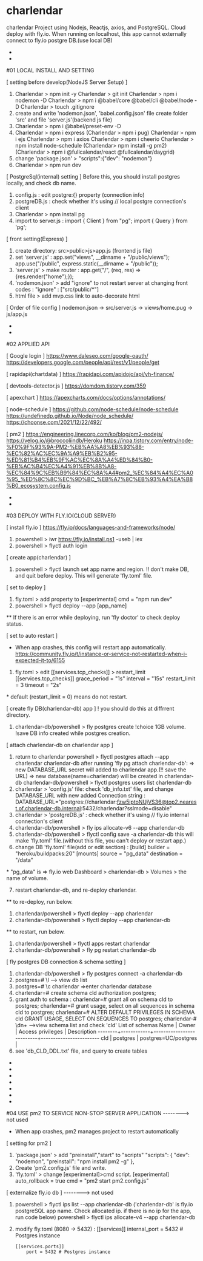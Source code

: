 # charlendar

charlendar Project using Nodejs, Reactjs, axios, and PostgreSQL.
Cloud deploy with fly.io.
When running on localhost, this app cannot externally connect to fly.io postgre DB.(use local DB)

-
-

#01 LOCAL INSTALL AND SETTING

[ setting before develop(NodeJS Server Setup) ]

1.  Charlendar > npm init -y
    Charlendar > git init
    Charlendar > npm i nodemon -D
    Charlendar > npm i @babel/core @babel/cli @babel/node -D
    Charlendar > touch .gitignore
2.  create and write 'nodemon.json', 'babel.config.json' file
    create folder 'src' and file 'server.js'(backend js file)
3.  Charlendar > npm i @babel/preset-env -D
4.  Charlendar > npm i express
    (Charlendar > npm i pug)
    Charlendar > npm i ejs
    Charlendar > npm i axios
    Charlendar > npm i cheerio
    Charlendar > npm install node-schedule
    (Charlendar> npm install -g pm2)
    (Charlendar > npm i @fullcalendar/react @fullcalendar/daygrid)
5.  change 'package.json' > "scripts":{"dev": "nodemon"}
6.  Charlendar > npm run dev

[ PostgreSql(internal) setting ]
Before this, you should install postgres locally, and check db name.

1. config.js :
   edit postgre:{} property (connection info)
2. postgreDB.js :
   check whether it's using // local postgre connection's client
3. Charlendar > npm install pg
4. import to server.js :
   import { Client } from "pg";
   import { Query } from 'pg';

[ front setting(Express) ]

1.  create directory: src>public>js>app.js (frontend js file)
2.  set 'server.js' :
    app.set("views", \_\_dirname + "/public/views");
    app.use("/public", express.static(\_\_dirname + "/public"));
3.  'server.js' > make router :
    app.get("/", (req, res) => {res.render("home");});
4.  'nodemon.json' > add "ignore" to not restart server at changing front codes :
    "ignore" : ["src/public/*"]
5.  html file > add mvp.css link to auto-decorate html

[ Order of file config ]
nodemon.json -> src/server.js -> views/home.pug -> js/app.js

-
-

#02 APPLIED API

[ Google login ]
https://www.daleseo.com/google-oauth/
https://developers.google.com/people/api/rest/v1/people/get

[ rapidapi(chartdata) ]
https://rapidapi.com/apidojo/api/yh-finance/

[ devtools-detector.js ]
https://domdom.tistory.com/359

[ apexchart ]
https://apexcharts.com/docs/options/annotations/

[ node-schedule ]
https://github.com/node-schedule/node-schedule
https://undefinedp.github.io/Node/node_schedule/
https://choonse.com/2021/12/22/492/

[ pm2 ]
https://engineering.linecorp.com/ko/blog/pm2-nodejs/
https://velog.io/@broccoliindb/Heroku
https://inpa.tistory.com/entry/node-%F0%9F%93%9A-PM2-%EB%AA%A8%EB%93%88-%EC%82%AC%EC%9A%A9%EB%B2%95-%ED%81%B4%EB%9F%AC%EC%8A%A4%ED%84%B0-%EB%AC%B4%EC%A4%91%EB%8B%A8-%EC%84%9C%EB%B9%84%EC%8A%A4#pm2_%EC%84%A4%EC%A0%95_%ED%8C%8C%EC%9D%BC_%EB%A7%8C%EB%93%A4%EA%B8%B0_ecosystem.config.js

-
-

#03 DEPLOY WITH FLY.IO(CLOUD SERVER)

[ install fly.io ]
https://fly.io/docs/languages-and-frameworks/node/

1. powershell > iwr https://fly.io/install.ps1 -useb | iex
2. powershell > flyctl auth login

[ create app(charlendar) ]

1. powershell > flyctl launch
   set app name and region.
   !! don't make DB, and quit before deploy.
   This will generate 'fly.toml' file.

[ set to deploy ]

1. fly.toml > add property to [experimental]
   cmd = "npm run dev"
2. powershell > flyctl deploy --app [app_name]

\*\* If there is an error while deploying, run 'fly doctor' to check deploy status.

[ set to auto restart ]

- When app crashes, this config will restart app automatically.
  https://community.fly.io/t/instance-or-service-not-restarted-when-i-expected-it-to/6155

1. fly.toml > edit [[services.tcp_checks]] > restart_limit
   [[services.tcp_checks]]
   grace_period = "1s"
   interval = "15s"
   restart_limit = 3
   timeout = "2s"

\* default (restart_limit = 0) means do not restart.

[ create fly DB(charlendar-db) app ]
! you should do this at diffrrent directory.

1.  charlendar-db/powershell > fly postgres create
    !choice 1GB volume.
    !save DB info created while postgres creation.

[ attach charlendar-db on charlendar app ]

1.  return to charlendar powershell > flyctl postgres attach --app charlendar charlendar-db
    after running 'fly pg attach charlendar-db':
    => new DATABASE_URL secret will added to charlendar app.(!! save the URL)
    => new database(name=charlendar) will be created in charlendar-db
    charlendar-db/powershell > flyctl postgres users list charlendar-db
2.  charlendar > 'config.js' file:
    check 'db_info.txt' file, and change DATABASE_URL with new added Connection string :
    DATABASE_URL="postgres://charlendar:fzw5iptoNUjVS36@top2.nearest.of.charlendar-db.internal:5432/charlendar?sslmode=disable"
3.  charlendar > 'postgreDB.js' :
    check whether it's using // fly.io internal connection's client
4.  charlendar-db/powershell > fly ips allocate-v6 --app charlendar-db
5.  charlendar-db/powershell > flyctl config save -a charlendar-db
    this will make 'fly.toml' file.(without this file, you can't deploy or restart app.)
6.  change DB 'fly.toml' file(add or edit section) :
    [build]
    builder = "heroku/buildpacks:20"
    [mounts]
    source = "pg_data"
    destination = "/data"

\* "pg_data" is => fly.io web Dashboard > charlendar-db > Volumes > the name of volume.

7. restart charlendar-db, and re-deploy charlendar.

\*\* to re-deploy, run below.

1. charlendar/powershell > flyctl deploy --app charlendar
2. charlendar-db/powershell > flyctl deploy --app charlendar-db

\*\* to restart, run below.

1. charlendar/powershell > flyctl apps restart charlendar
2. charlendar-db/powershell > fly pg restart charlendar-db

[ fly postgres DB connection & schema setting ]

1. charlendar-db/powershell > fly postgres connect -a charlendar-db
2. postgres=# \l --> view db list
3. postgres=# \c charlendar
   =>enter charlendar database
4. charlendar=# create schema cld authorization postgres;
5. grant auth to schema :
   charlendar=# grant all on schema cld to postgres;
   charlendar=# grant usage, select on all sequences in schema cld to postgres;
   charlendar=# ALTER DEFAULT PRIVILEGES IN SCHEMA cld GRANT USAGE, SELECT ON SEQUENCES TO postgres;
   charlendar-# \dn+ -->view schema list and check 'cld'
   List of schemas
   Name | Owner | Access privileges | Description
   --------+------------+--------------------------+------------------------
   cld | postgres | postgres=UC/postgres |
6. see 'db_CLD_DDL.txt' file, and query to create tables

-

-
-
-
-
-
-

#04 USE pm2 TO SERVICE NON-STOP SERVER APPLICATION --------> not used

- When app crashes, pm2 manages project to restart automatically

[ setting for pm2 ]

1. 'package.json' > add "preinstall","start" to "scripts"
   "scripts": {
   "dev": "nodemon",
   "preinstall": "npm install pm2 -g"
   },
2. Create 'pm2.config.js' file and write.
3. 'fly.toml' > change [experimental]>cmd script.
   [experimental]
   auto_rollback = true
   cmd = "pm2 start pm2.config.js"

[ externalize fly.io db ] --------> not used

1.  powershell > flyctl ips list --app charlendar-db
    ('charlendar-db' is fly.io postgreSQL app name. Check allocated ip.
    if there is no ip for the app, run code below)
    powershell > flyctl ips allocate-v4 --app charlendar-db
2.  modify fly.toml (8080 -> 5432) :
    [[services]]
    internal_port = 5432 # Postgres instance

        [[services.ports]]
            port = 5432 # Postgres instance
